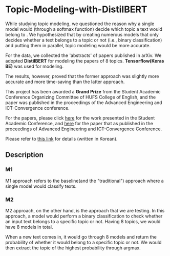 # Topic-Modeling-with-DistilBERT

While studying topic modeling, we questioned the reason why a single model would (through a softmax function) decide which topic a text would belong to . We hypothesized that by creating numerous models that only decides whether a text belongs to a topic or not (i.e., binary classification) and putting them in parallel, topic modeling would be more accurate.

For the data, we collected the 'abstracts' of papers published in arXiv. We adopted **DistilBERT** for modeling the papers of 8 topics. **Tensorflow(Keras BE)** was used for modeling.

The results, however, proved that the former approach was slightly more accurate and more time-saving than the latter approach.

This project has been awarded a **Grand Prize** from the Student Academic Conference Organizing Committee of HUFS College of English, and the paper was published in the proceedings of the Advanced Engineering and ICT-Convergence conference.

For the papers, please click [here](https://s3.us-west-2.amazonaws.com/secure.notion-static.com/8f0ea2ac-13f5-4d9c-8f96-e920f98638d0/%28FINAL%29_ELLT__%28%29.pdf?X-Amz-Algorithm=AWS4-HMAC-SHA256&X-Amz-Credential=AKIAT73L2G45O3KS52Y5%2F20210911%2Fus-west-2%2Fs3%2Faws4_request&X-Amz-Date=20210911T062326Z&X-Amz-Expires=86400&X-Amz-Signature=22bcdeb42b03739ceda29fd1969028a7439a3ad387d4a9614f28683349ad63f3&X-Amz-SignedHeaders=host&response-content-disposition=filename%20%3D%22%28FINAL%29%2520%25ED%2595%2599%25EC%2588%25A0%25EC%25A0%259C_ELLT%25ED%2595%2599%25EA%25B3%25BC%2520%25EA%25B0%259C%25EC%259D%25B8%25ED%258C%2580%2520%28%25EC%259D%25B4%25ED%2598%25B8%25EC%259E%25AC%29.pdf%22) for the work presented in the Student Academic Conference, and [here](https://s3.us-west-2.amazonaws.com/secure.notion-static.com/df89dbc8-da5f-4f26-b48c-401081a089c4/%28FINAL%29_NICAES_.pdf?X-Amz-Algorithm=AWS4-HMAC-SHA256&X-Amz-Credential=AKIAT73L2G45O3KS52Y5%2F20210911%2Fus-west-2%2Fs3%2Faws4_request&X-Amz-Date=20210911T062421Z&X-Amz-Expires=86400&X-Amz-Signature=33a0bd63bbd8c7aa46101f3753ae996363780c9f01b80b9b1dbfec6deece7410&X-Amz-SignedHeaders=host&response-content-disposition=filename%20%3D%22%28FINAL%29%2520AEICP_%25EC%259D%25B4%25ED%2598%25B8%25EC%259E%25AC.pdf%22) for the paper that as published in the proceedings of Advanced Engineering and ICT-Convergence Conference.  

Please refer to [this link](https://www.notion.so/nokomon/2020-f5d58fb35eb74a69a00a5357101f0a5f) for details (written in Korean).  

## Description  

### M1  
M1 approach refers to the baseline(and the "traditional") approach where a single model would classify texts.

### M2  
M2 approach, on the other hand, is the approach that we are testing. In this approach, a model would perform a binary classification to check whether an input text belongs to a specific topic or not. Having 8 topics, we would have 8 models in total.  

When a new text comes in, it would go through 8 models and return the probability of whether it would belong to a specific topic or not. We would then extract the topic of the highest probability through argmax.
